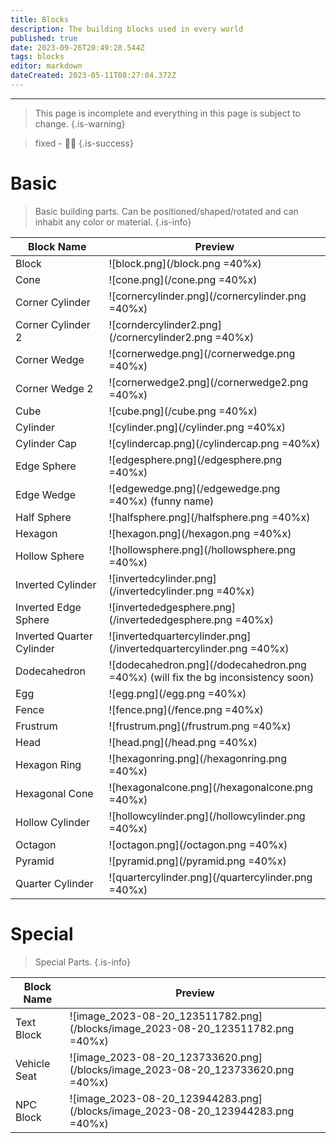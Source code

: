 ```yaml
---
title: Blocks
description: The building blocks used in every world
published: true
date: 2023-09-26T20:49:28.544Z
tags: blocks
editor: markdown
dateCreated: 2023-05-11T08:27:04.372Z
---
```


---
> This page is incomplete and everything in this page is subject to change.
{.is-warning}

> fixed - 🔨🧅
{.is-success}

# <i class="fa-regular fa-cube"></i> Basic

> Basic building parts. Can be positioned/shaped/rotated and can inhabit any color or material.
{.is-info}

| Block Name | Preview |
|-----|---------|
| Block | ![block.png](/block.png =40%x) |
| Cone | ![cone.png](/cone.png =40%x) |
| Corner Cylinder | ![cornercylinder.png](/cornercylinder.png =40%x) |
| Corner Cylinder 2 | ![corndercylinder2.png](/cornercylinder2.png =40%x) |
| Corner Wedge | ![cornerwedge.png](/cornerwedge.png =40%x) |
| Corner Wedge 2 | ![cornerwedge2.png](/cornerwedge2.png =40%x) |
| Cube | ![cube.png](/cube.png =40%x) |
| Cylinder | ![cylinder.png](/cylinder.png =40%x) |
| Cylinder Cap | ![cylindercap.png](/cylindercap.png =40%x) |
| Edge Sphere | ![edgesphere.png](/edgesphere.png =40%x) |
| Edge Wedge | ![edgewedge.png](/edgewedge.png =40%x) (funny name) |
| Half Sphere | ![halfsphere.png](/halfsphere.png =40%x) |
| Hexagon | ![hexagon.png](/hexagon.png =40%x) |
| Hollow Sphere | ![hollowsphere.png](/hollowsphere.png =40%x) |
| Inverted Cylinder | ![invertedcylinder.png](/invertedcylinder.png =40%x) |
| Inverted Edge Sphere | ![invertededgesphere.png](/invertededgesphere.png =40%x) |
| Inverted Quarter Cylinder | ![invertedquartercylinder.png](/invertedquartercylinder.png =40%x) |
| Dodecahedron | ![dodecahedron.png](/dodecahedron.png =40%x) (will fix the bg inconsistency soon)| 
| Egg | ![egg.png](/egg.png =40%x) |
| Fence | ![fence.png](/fence.png =40%x) |
| Frustrum | ![frustrum.png](/frustrum.png =40%x) |
| Head | ![head.png](/head.png =40%x) |
| Hexagon Ring | ![hexagonring.png](/hexagonring.png =40%x) |
| Hexagonal Cone | ![hexagonalcone.png](/hexagonalcone.png =40%x) |
| Hollow Cylinder | ![hollowcylinder.png](/hollowcylinder.png =40%x) |
| Octagon | ![octagon.png](/octagon.png =40%x) |
| Pyramid | ![pyramid.png](/pyramid.png =40%x) |
| Quarter Cylinder | ![quartercylinder.png](/quartercylinder.png =40%x) |

# <i class="fa-regular fa-wand-magic-sparkles"></i> Special

> Special Parts.
{.is-info}

| Block Name | Preview |
|-----|---------|
| Text Block | ![image_2023-08-20_123511782.png](/blocks/image_2023-08-20_123511782.png =40%x) |
| Vehicle Seat | ![image_2023-08-20_123733620.png](/blocks/image_2023-08-20_123733620.png =40%x) |
| NPC Block | ![image_2023-08-20_123944283.png](/blocks/image_2023-08-20_123944283.png =40%x) |
